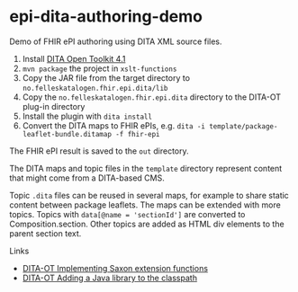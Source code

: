 # epi-dita-authoring-demo

Demo of FHIR ePI authoring using DITA XML source files.

1. Install [DITA Open Toolkit 4.1](https://www.dita-ot.org/)
1. `mvn package` the project in `xslt-functions`
1. Copy the JAR file from the target directory to `no.felleskatalogen.fhir.epi.dita/lib`
1. Copy the `no.felleskatalogen.fhir.epi.dita` directory to the DITA-OT plug-in directory
1. Install the plugin with `dita install`
1. Convert the DITA maps to FHIR ePIs, e.g. `dita -i template/package-leaflet-bundle.ditamap -f fhir-epi`

The FHIR ePI result is saved to the `out` directory.

The DITA maps and topic files in the `template` directory represent content that might come from a DITA-based CMS.

Topic `.dita` files can be reused in several maps, for example to share static content between package leaflets. The maps can be extended with more topics. Topics with `data[@name = 'sectionId']` are converted to Composition.section. Other topics are added as HTML div elements to the parent section text.

Links

* [DITA-OT Implementing Saxon extension functions](https://www.dita-ot.org/dev/topics/implement-saxon-extension-functions.html)
* [DITA-OT Adding a Java library to the classpath](https://www.dita-ot.org/dev/topics/plugin-javalib.html)
